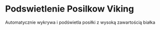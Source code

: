 # Podswietlenie Posilkow Viking
Automatycznie wykrywa i podświetla posiłki z wysoką zawartością białka
